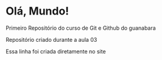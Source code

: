 # Olá, Mundo!
Primeiro Repositório do curso de Git e Github do guanabara

Repositório criado durante a aula 03

Essa linha foi criada diretamente no site
